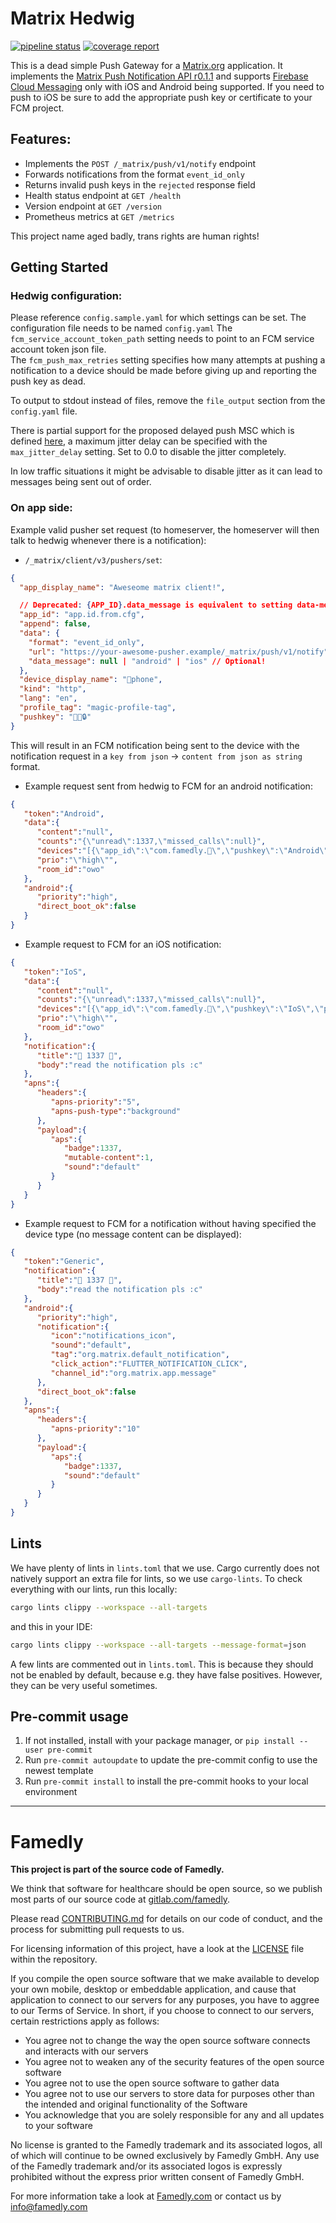 # Matrix Hedwig

[![pipeline status][badge-pipeline-img]][badge-pipeline-url]
[![coverage report][badge-coverage-img]][badge-coverage-url]

[badge-coverage-img]: https://gitlab.com/famedly/company/backend/services/hedwig/badges/main/coverage.svg
[badge-coverage-url]: https://gitlab.com/famedly/company/backend/services/hedwig/-/commits/main
[badge-pipeline-img]: https://gitlab.com/famedly/company/backend/services/hedwig/badges/main/pipeline.svg
[badge-pipeline-url]: https://gitlab.com/famedly/company/backend/services/hedwig/-/commits/main



This is a dead simple Push Gateway for a [Matrix.org](https://matrix.org) application. It implements the [Matrix Push Notification API r0.1.1](https://matrix.org/docs/spec/push_gateway/r0.1.1) and supports [Firebase Cloud Messaging](https://firebase.google.com/docs/cloud-messaging/) only with iOS and Android being supported. If you need to push to iOS be sure to add the appropriate push key or certificate to your FCM project.

## Features:
- Implements the `POST /_matrix/push/v1/notify` endpoint
- Forwards notifications from the format `event_id_only`
- Returns invalid push keys in the `rejected` response field
- Health status endpoint at `GET /health`
- Version endpoint at `GET /version`
- Prometheus metrics at `GET /metrics`


This project name aged badly, trans rights are human rights!

## Getting Started

### Hedwig configuration:

Please reference `config.sample.yaml` for which settings can be set. The configuration file needs to be named `config.yaml`
The `fcm_service_account_token_path` setting needs to point to an FCM service account token json file.  
The `fcm_push_max_retries` setting specifies how many attempts at pushing a notification to a device should be made before giving up and reporting the push key as dead.

To output to stdout instead of files, remove the `file_output` section from the `config.yaml` file.

There is partial support for the proposed delayed push MSC which is defined [here](https://github.com/matrix-org/matrix-spec-proposals/pull/3359), a maximum jitter delay can be specified with the `max_jitter_delay` setting. Set to 0.0 to disable the jitter completely.

In low traffic situations it might be advisable to disable jitter as it can lead to messages being sent out of order.

### On app side:

Example valid pusher set request (to homeserver, the homeserver will then talk to hedwig whenever there is a notification):  
* `/_matrix/client/v3/pushers/set`:
```json 
{
  "app_display_name": "Aweseome matrix client!",

  // Deprecated: {APP_ID}.data_message is equivalent to setting data-message: "android" in data (keep app_id in hedwig config without the .data_message); This is due to removal, do not rely on it staying around!
  "app_id": "app.id.from.cfg", 
  "append": false,
  "data": {
    "format": "event_id_only",
    "url": "https://your-awesome-pusher.example/_matrix/push/v1/notify",
    "data_message": null | "android" | "ios" // Optional!
  },
  "device_display_name": "🦊phone",
  "kind": "http",
  "lang": "en",
  "profile_tag": "magic-profile-tag",
  "pushkey": "🏰🦊🔒"
}
```

This will result in an FCM notification being sent to the device with the notification request in a `key from json` -> `content from json as string` format.

* Example request sent from hedwig to FCM for an android notification:
```json
{
   "token":"Android",
   "data":{
      "content":"null",
      "counts":"{\"unread\":1337,\"missed_calls\":null}",
      "devices":"[{\"app_id\":\"com.famedly.🦊\",\"pushkey\":\"Android\",\"pushkey_ts\":1655896032,\"data\":{\"data_message\":\"android\",\"format\":\"event_id_only\"},\"tweaks\":null}]", 
      "prio":"\"high\"",
      "room_id":"owo"
   },
   "android":{
      "priority":"high",
      "direct_boot_ok":false
   }
}
```

* Example request to FCM for an iOS notification:
```json
{
   "token":"IoS",
   "data":{
      "content":"null",
      "counts":"{\"unread\":1337,\"missed_calls\":null}",
      "devices":"[{\"app_id\":\"com.famedly.🦊\",\"pushkey\":\"IoS\",\"pushkey_ts\":1655896032,\"data\":{\"data_message\":\"ios\",\"format\":\"event_id_only\"},\"tweaks\":null}]",
      "prio":"\"high\"",
      "room_id":"owo"
   },
   "notification":{
      "title":"🦊 1337 🦊",
      "body":"read the notification pls :c"
   },
   "apns":{
      "headers":{
         "apns-priority":"5",
         "apns-push-type":"background"
      },
      "payload":{
         "aps":{
            "badge":1337,
            "mutable-content":1,
            "sound":"default"
         }
      }
   }
}
```

* Example request to FCM for a notification without having specified the device type (no message content can be displayed):

```json
{
   "token":"Generic",
   "notification":{
      "title":"🦊 1337 🦊",
      "body":"read the notification pls :c"
   },
   "android":{
      "priority":"high",
      "notification":{
         "icon":"notifications_icon",
         "sound":"default",
         "tag":"org.matrix.default_notification",
         "click_action":"FLUTTER_NOTIFICATION_CLICK",
         "channel_id":"org.matrix.app.message"
      },
      "direct_boot_ok":false
   },
   "apns":{
      "headers":{
         "apns-priority":"10"
      },
      "payload":{
         "aps":{
            "badge":1337,
            "sound":"default"
         }
      }
   }
}
```


## Lints

We have plenty of lints in `lints.toml` that we use. Cargo currently does not natively support an extra file for lints, so we use `cargo-lints`. To check everything with our lints, run this locally:

```sh
cargo lints clippy --workspace --all-targets
```

and this in your IDE:

```sh
cargo lints clippy --workspace --all-targets --message-format=json
```

A few lints are commented out in `lints.toml`. This is because they should not be enabled by default, because e.g. they have false positives. However, they can be very useful sometimes.

## Pre-commit usage

1. If not installed, install with your package manager, or `pip install --user pre-commit`
2. Run `pre-commit autoupdate` to update the pre-commit config to use the newest template
3. Run `pre-commit install` to install the pre-commit hooks to your local environment

---

# Famedly

**This project is part of the source code of Famedly.**

We think that software for healthcare should be open source, so we publish most
parts of our source code at [gitlab.com/famedly](https://gitlab.com/famedly/company).

Please read [CONTRIBUTING.md](CONTRIBUTING.md) for details on our code of
conduct, and the process for submitting pull requests to us.

For licensing information of this project, have a look at the [LICENSE](LICENSE.md)
file within the repository.

If you compile the open source software that we make available to develop your
own mobile, desktop or embeddable application, and cause that application to
connect to our servers for any purposes, you have to aggree to our Terms of
Service. In short, if you choose to connect to our servers, certain restrictions
apply as follows:

- You agree not to change the way the open source software connects and
  interacts with our servers
- You agree not to weaken any of the security features of the open source software
- You agree not to use the open source software to gather data
- You agree not to use our servers to store data for purposes other than
  the intended and original functionality of the Software
- You acknowledge that you are solely responsible for any and all updates to
  your software

No license is granted to the Famedly trademark and its associated logos, all of
which will continue to be owned exclusively by Famedly GmbH. Any use of the
Famedly trademark and/or its associated logos is expressly prohibited without
the express prior written consent of Famedly GmbH.

For more
information take a look at [Famedly.com](https://famedly.com) or contact
us by [info@famedly.com](mailto:info@famedly.com?subject=[GitLab]%20More%20Information%20)
